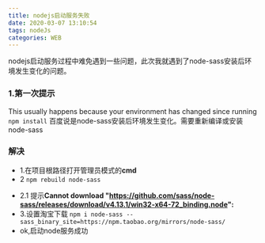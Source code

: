 ```yaml
---
title: nodejs启动服务失败
date: 2020-03-07 13:10:54
tags: nodeJs
categories: WEB
---
```

nodejs启动服务过程中难免遇到一些问题，此次我就遇到了node-sass安装后环境发生变化的问题。
<!--more-->
### 1.第一次提示 ###
This usually happens because your environment has changed since running `npm install`
百度说是node-sass安装后环境发生变化。需要重新编译或安装node-sass

### 解决 ###
- 1.在项目根路径打开管理员模式的**cmd**
- 2  `npm rebuild node-sass `
* 2.1 提示**Cannot download "https://github.com/sass/node-sass/releases/download/v4.13.1/win32-x64-72_binding.node":**
* 3.设置淘宝下载 `npm i node-sass --sass_binary_site=https://npm.taobao.org/mirrors/node-sass/`
* ok,启动node服务成功